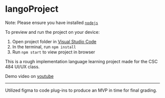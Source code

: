 
 # langoProject
  
  Note: Please ensure you have installed <code><a href="https://nodejs.org/en/download/">nodejs</a></code>

  To preview and run the project on your device:
  1) Open project folder in <a href="https://code.visualstudio.com/download">Visual Studio Code</a>
  2) In the terminal, run `npm install`
  3) Run `npm start` to view project in browser
  

  This is a rough implementation language learning project made for the CSC 484 UI/UX class.

  Demo video on <a href="https://youtu.be/TKCijOcwr24">youtube</a>
  
  ---
  Utilized figma to code plug-ins to produce an MVP in time for final grading.
